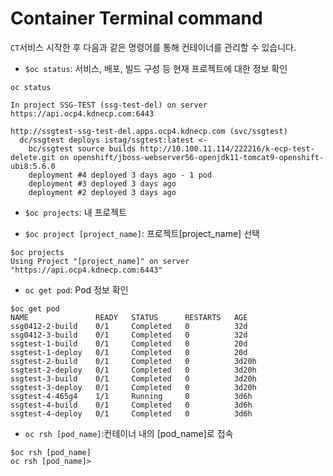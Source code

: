 [문서 최종 수정일자 : 2023-05-19]: # 
[문서 최종 수정자 : 신승규]: #

# Container Terminal command

`CT`서비스 시작한 후 다음과 같은 명령어를 통해 컨테이너를 관리할 수 있습니다.

- `$oc status`: 서비스, 배포, 빌드 구성 등 현재 프로젝트에 대한 정보 확인

```아나
oc status
```

```주절
In project SSG-TEST (ssg-test-del) on server https://api.ocp4.kdnecp.com:6443

http://ssgtest-ssg-test-del.apps.ocp4.kdnecp.com (svc/ssgtest)
  dc/ssgtest deploys istag/ssgtest:latest <-
    bc/ssgtest source builds http://10.100.11.114/222216/k-ecp-test-delete.git on openshift/jboss-webserver56-openjdk11-tomcat9-openshift-ubi8:5.6.0
    deployment #4 deployed 3 days ago - 1 pod
    deployment #3 deployed 3 days ago
    deployment #2 deployed 3 days ago
```

- `$oc projects`: 내 프로젝트

- `$oc project [project_name]`: 프로젝트[project_name] 선택

```주절이
$oc projects
Using Project "[project_name]" on server "https://api.ocp4.kdnecp.com:6443"
```

- `oc get pod`: Pod 정보 확인

```주절이
$oc get pod
NAME               READY   STATUS      RESTARTS   AGE
ssg0412-2-build    0/1     Completed   0          32d
ssg0412-3-build    0/1     Completed   0          32d
ssgtest-1-build    0/1     Completed   0          20d
ssgtest-1-deploy   0/1     Completed   0          20d
ssgtest-2-build    0/1     Completed   0          3d20h
ssgtest-2-deploy   0/1     Completed   0          3d20h
ssgtest-3-build    0/1     Completed   0          3d20h
ssgtest-3-deploy   0/1     Completed   0          3d20h
ssgtest-4-465g4    1/1     Running     0          3d6h
ssgtest-4-build    0/1     Completed   0          3d6h
ssgtest-4-deploy   0/1     Completed   0          3d6h
```

- `oc rsh [pod_name]`:컨테이너 내의 [pod_name]로 접속

```주절이
$oc rsh [pod_name]
oc rsh [pod_name]>
```
